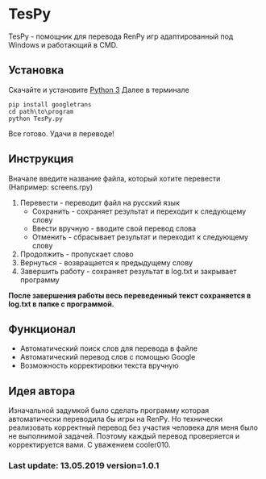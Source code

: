 


# TesPy

TesPy - помощник для перевода RenPy игр адаптированный под Windows и работающий в CMD.

## Установка

Скачайте и установите [Python 3](https://www.python.org/downloads/release)
 Далее в терминале
```
pip install googletrans
cd path\to\program
python TesPy.py
```
Все готово. Удачи в переводе!

## Инструкция

Вначале введите название файла, который хотите перевести (Например: screens.rpy)
1) Перевести - переводит файл на русский язык
   * Сохранить - сохраняет результат и переходит к следующему слову
   * Ввести вручную - вводите свой перевод слова
   * Отменить - сбрасывает результат и переходит к следующему слову
2) Продолжить - пропускает слово
3) Вернуться - возвращается к предыдущему слову
4) Завершить работу - сохраняет результат в log.txt и закрывает программу

__После завершения работы весь переведенный текст сохраняется в log.txt в папке с программой.__

## Функционал

* Автоматический поиск слов для перевода в файле
* Автоматический перевод слов с помощью Google
* Возможность корректировки текста вручную

## Идея автора

Изначальной задумкой было сделать программу которая автоматически переводила бы игры на RenPy.
Но технически реализовать корректный перевод без участия человека для меня было не выполнимой задачей.
Поэтому каждый перевод проверяется и корректируется вами. С уважением cooler010.

### Last update: 13.05.2019 version=1.0.1
